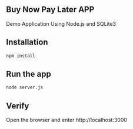 ## Buy Now Pay Later APP

Demo Application Using Node.js and SQLite3

## Installation

```bash
npm install
```

## Run the app

```bash
node server.js
```

## Verify
Open the browser and enter http://localhost:3000



